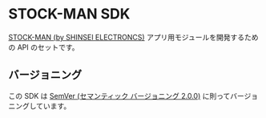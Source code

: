 # STOCK-MAN SDK

[STOCK-MAN (by SHINSEI ELECTRONCS)](https://docs.serevo.net) アプリ用モジュールを開発するための API のセットです。


## バージョニング

この SDK は [SemVer (セマンティック バージョニング 2.0.0)](https://semver.org/lang/ja/) に則ってバージョニングしています。